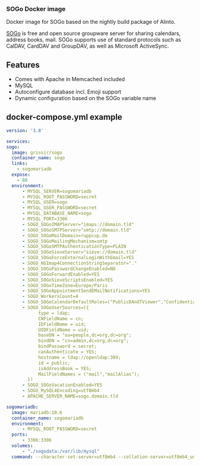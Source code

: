 ### SOGo Docker image ###
Docker image for SOGo based on the nightly build package of Alinto.

[SOGo](https://sogo.nu/) is free and open source groupware server for sharing calendars, address books, mail. 
SOGo supports use of standard protocols such as CalDAV, CardDAV and GroupDAV, as well as Microsoft ActiveSync.


## Features ##
* Comes with Apache in Memcached included
* MySQL
* Autoconfigure database incl. Emoji support
* Dynamic configuration based on the SOGo variable name


    
## docker-compose.yml example ##
  ```yml
version: '3.8'

services:
  sogo:
    image: grissir/sogo
    container_name: sogo
    links:
      - sogomariadb
    expose:
      - 80
    environment:
        - MYSQL_SERVER=sogomariadb
        - MYSQL_ROOT_PASSWORD=secret
        - MYSQL_USER=sogo
        - MYSQL_USER_PASSWORD=secret
        - MYSQL_DATABASE_NAME=sogo
        - MYSQL_PORT=3306
        - SOGO_SOGoIMAPServer="imaps://domain.tld"
        - SOGO_SOGoSMTPServer="smtp://domain.tld"
        - SOGO_SOGoMailDomain=ruppcup.de
        - SOGO_SOGoMailingMechanism=smtp
        - SOGO_SOGoSMTPAuthenticationType=PLAIN
        - SOGO_SOGoSieveServer="sieve://domain.tld"
        - SOGO_SOGoForceExternalLoginWithEmail=YES
        - SOGO_NGImap4ConnectionStringSeparator="."
        - SOGO_SOGoPasswordChangeEnabled=NO
        - SOGO_SOGoForwardEnabled=YES
        - SOGO_SOGoSieveScriptsEnabled=YES
        - SOGO_SOGoTimeZone=Europe/Paris
        - SOGO_SOGoAppointmentSendEMailNotifications=YES
        - SOGO_WorkersCount=4
        - SOGO_SOGoCalendarDefaultRoles=("PublicDAndTViewer","ConfidentialDAndTViewer","PrivateDAndTViewer")
        - SOGO_SOGoUserSources=({
              type = ldap;
              CNFieldName = cn;
              IDFieldName = uid;
              UIDFieldName = uid;
              baseDN = "ou=people,dc=org,dc=org";
              bindDN = "cn=admin,dc=org,dc=org";
              bindPassword = secret;
              canAuthenticate = YES;
              hostname = ldap://openldap:389;
              id = public;
              isAddressBook = YES;
              MailFieldNames = ("mail","mailAlias");
          })
        - SOGO_SOGoVacationEnabled=YES
        - SOGO_MySQL4Encoding=utf8mb4
        - APACHE_SERVER_NAME=sogo.domain.tld

  sogomariadb:
    image: mariadb:10.6
    container_name: sogomariadb
    environment:
        - MYSQL_ROOT_PASSWORD=secret
    ports:
        - 3306:3306
    volumes:
        - "./sogodata:/var/lib/mysql"
    command: --character-set-server=utf8mb4 --collation-server=utf8mb4_unicode_ci

```
